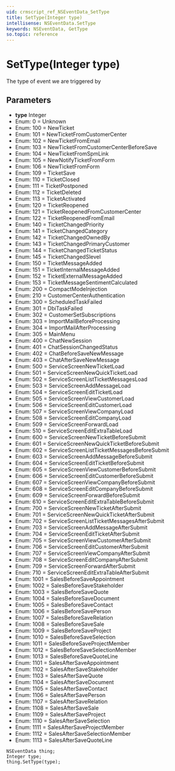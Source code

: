 ```yaml
---
uid: crmscript_ref_NSEventData_SetType
title: SetType(Integer type)
intellisense: NSEventData.SetType
keywords: NSEventData, GetType
so.topic: reference
---
```


# SetType(Integer type)

The type of event we are triggered by

## Parameters

* **type** Integer
* Enum: 0 = Unknown
* Enum: 100 = NewTicket
* Enum: 101 = NewTicketFromCustomerCenter
* Enum: 102 = NewTicketFromEmail
* Enum: 103 = NewTicketFromCustomerCenterBeforeSave
* Enum: 104 = NewTicketFromSpmLink
* Enum: 105 = NewNotifyTicketFromForm
* Enum: 106 = NewTicketFromForm
* Enum: 109 = TicketSave
* Enum: 110 = TicketClosed
* Enum: 111 = TicketPostponed
* Enum: 112 = TicketDeleted
* Enum: 113 = TicketActivated
* Enum: 120 = TicketReopened
* Enum: 121 = TicketReopenedFromCustomerCenter
* Enum: 122 = TicketReopenedFromEmail
* Enum: 140 = TicketChangedPriority
* Enum: 141 = TicketChangedCategory
* Enum: 142 = TicketChangedOwnedBy
* Enum: 143 = TicketChangedPrimaryCustomer
* Enum: 144 = TicketChangedTicketStatus
* Enum: 145 = TicketChangedSlevel
* Enum: 150 = TicketMessageAdded
* Enum: 151 = TicketInternalMessageAdded
* Enum: 152 = TicketExternalMessageAdded
* Enum: 153 = TicketMessageSentimentCalculated
* Enum: 200 = CompactModeInjection
* Enum: 210 = CustomerCenterAuthentication
* Enum: 300 = ScheduledTaskFailed
* Enum: 301 = DbiTaskFailed
* Enum: 302 = CustomerSetSubscriptions
* Enum: 303 = ImportMailBeforeProcessing
* Enum: 304 = ImportMailAfterProcessing
* Enum: 305 = MainMenu
* Enum: 400 = ChatNewSession
* Enum: 401 = ChatSessionChangedStatus
* Enum: 402 = ChatBeforeSaveNewMessage
* Enum: 403 = ChatAfterSaveNewMessage
* Enum: 500 = ServiceScreenNewTicketLoad
* Enum: 501 = ServiceScreenNewQuickTicketLoad
* Enum: 502 = ServiceScreenListTicketMessagesLoad
* Enum: 503 = ServiceScreenAddMessageLoad
* Enum: 504 = ServiceScreenEditTicketLoad
* Enum: 505 = ServiceScreenViewCustomerLoad
* Enum: 506 = ServiceScreenEditCustomerLoad
* Enum: 507 = ServiceScreenViewCompanyLoad
* Enum: 508 = ServiceScreenEditCompanyLoad
* Enum: 509 = ServiceScreenForwardLoad
* Enum: 510 = ServiceScreenEditExtraTableLoad
* Enum: 600 = ServiceScreenNewTicketBeforeSubmit
* Enum: 601 = ServiceScreenNewQuickTicketBeforeSubmit
* Enum: 602 = ServiceScreenListTicketMessagesBeforeSubmit
* Enum: 603 = ServiceScreenAddMessageBeforeSubmit
* Enum: 604 = ServiceScreenEditTicketBeforeSubmit
* Enum: 605 = ServiceScreenViewCustomerBeforeSubmit
* Enum: 606 = ServiceScreenEditCustomerBeforeSubmit
* Enum: 607 = ServiceScreenViewCompanyBeforeSubmit
* Enum: 608 = ServiceScreenEditCompanyBeforeSubmit
* Enum: 609 = ServiceScreenForwardBeforeSubmit
* Enum: 610 = ServiceScreenEditExtraTableBeforeSubmit
* Enum: 700 = ServiceScreenNewTicketAfterSubmit
* Enum: 701 = ServiceScreenNewQuickTicketAfterSubmit
* Enum: 702 = ServiceScreenListTicketMessagesAfterSubmit
* Enum: 703 = ServiceScreenAddMessageAfterSubmit
* Enum: 704 = ServiceScreenEditTicketAfterSubmit
* Enum: 705 = ServiceScreenViewCustomerAfterSubmit
* Enum: 706 = ServiceScreenEditCustomerAfterSubmit
* Enum: 707 = ServiceScreenViewCompanyAfterSubmit
* Enum: 708 = ServiceScreenEditCompanyAfterSubmit
* Enum: 709 = ServiceScreenForwardAfterSubmit
* Enum: 710 = ServiceScreenEditExtraTableAfterSubmit
* Enum: 1001 = SalesBeforeSaveAppointment
* Enum: 1002 = SalesBeforeSaveStakeholder
* Enum: 1003 = SalesBeforeSaveQuote
* Enum: 1004 = SalesBeforeSaveDocument
* Enum: 1005 = SalesBeforeSaveContact
* Enum: 1006 = SalesBeforeSavePerson
* Enum: 1007 = SalesBeforeSaveRelation
* Enum: 1008 = SalesBeforeSaveSale
* Enum: 1009 = SalesBeforeSaveProject
* Enum: 1010 = SalesBeforeSaveSelection
* Enum: 1011 = SalesBeforeSaveProjectMember
* Enum: 1012 = SalesBeforeSaveSelectionMember
* Enum: 1013 = SalesBeforeSaveQuoteLine
* Enum: 1101 = SalesAfterSaveAppointment
* Enum: 1102 = SalesAfterSaveStakeholder
* Enum: 1103 = SalesAfterSaveQuote
* Enum: 1104 = SalesAfterSaveDocument
* Enum: 1105 = SalesAfterSaveContact
* Enum: 1106 = SalesAfterSavePerson
* Enum: 1107 = SalesAfterSaveRelation
* Enum: 1108 = SalesAfterSaveSale
* Enum: 1109 = SalesAfterSaveProject
* Enum: 1110 = SalesAfterSaveSelection
* Enum: 1111 = SalesAfterSaveProjectMember
* Enum: 1112 = SalesAfterSaveSelectionMember
* Enum: 1113 = SalesAfterSaveQuoteLine

```crmscript
NSEventData thing;
Integer type;
thing.SetType(type);
```

